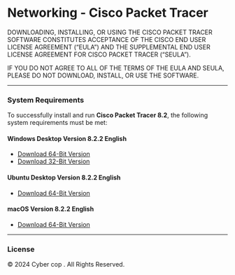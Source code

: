 # Networking - Cisco Packet Tracer

DOWNLOADING, INSTALLING, OR USING THE CISCO PACKET TRACER SOFTWARE CONSTITUTES ACCEPTANCE OF THE CISCO END USER LICENSE AGREEMENT (“EULA”) AND THE SUPPLEMENTAL END USER LICENSE AGREEMENT FOR CISCO PACKET TRACER (“SEULA”). 

IF YOU DO NOT AGREE TO ALL OF THE TERMS OF THE EULA AND SEULA, PLEASE DO NOT DOWNLOAD, INSTALL, OR USE THE SOFTWARE.

---

### System Requirements

To successfully install and run **Cisco Packet Tracer 8.2**, the following system requirements must be met:

#### Windows Desktop Version 8.2.2 English
- [Download 64-Bit Version](https://legacy.netacad.com/portal/resources/file/bb132b3b-117e-419d-8de5-bbdfe37667d8)
- [Download 32-Bit Version](https://legacy.netacad.com/portal/resources/file/8b450333-c90a-480a-b168-2b3cb9addbd2)

#### Ubuntu Desktop Version 8.2.2 English
- [Download 64-Bit Version](https://legacy.netacad.com/portal/resources/file/87257aaf-a701-4aa7-b542-d25879222994)

#### macOS Version 8.2.2 English
- [Download 64-Bit Version](https://legacy.netacad.com/portal/resources/file/ed5f5979-e0b0-4ab5-8089-b55eabb7e13b)

---

### License
© 2024 Cyber cop . All Rights Reserved.
